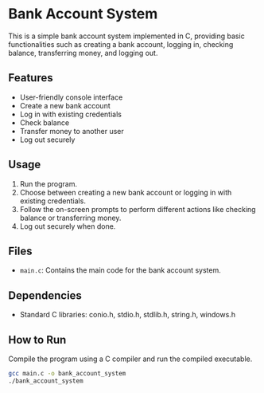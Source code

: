 # Bank Account System

This is a simple bank account system implemented in C, providing basic functionalities such as creating a bank account, logging in, checking balance, transferring money, and logging out.

## Features
- User-friendly console interface
- Create a new bank account
- Log in with existing credentials
- Check balance
- Transfer money to another user
- Log out securely

## Usage
1. Run the program.
2. Choose between creating a new bank account or logging in with existing credentials.
3. Follow the on-screen prompts to perform different actions like checking balance or transferring money.
4. Log out securely when done.

## Files
- `main.c`: Contains the main code for the bank account system.

## Dependencies
- Standard C libraries: conio.h, stdio.h, stdlib.h, string.h, windows.h

## How to Run
Compile the program using a C compiler and run the compiled executable.

```bash
gcc main.c -o bank_account_system
./bank_account_system
